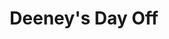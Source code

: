 ---
abv: 7.0%
alt:
availability: Keg
bitterness: 
description: Deeney's Day Off is a citrusy and hazy IPA coming in at 7% ABV. Lots of oats and flaked wheat in this one for a silky mouthfeel. Hopped with citra, falconers flight, and Columbus hops.
gravity: 
hops: 
ibu: 55
img: deeneys-day-off.jpg
layout: beer
malt: 
modal-id: deeneys-day-off
title: Deeney's Day Off
on-tap: nope
sourness: 
style: Hazy IPA
---